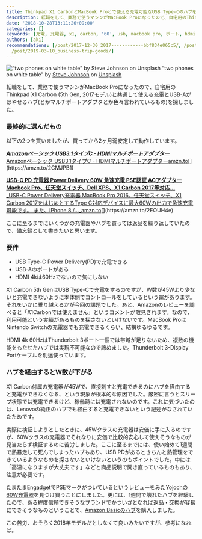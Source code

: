 ```yaml
---
title: Thinkpad X1 CarbonとMacBook Proとで使える充電可能なUSB Type-Cのハブを選ぶ
description: 転職をして、業務で使うマシンがMacBook Proになったので、自宅用のThinkpad X1 Carbon (5th Gen, 2017モデル)と共通して使える充電とUSB-Aがはやせるハブ(とかマルチポートアダプタとか色々言われているもの)を探しました。
date: '2018-10-28T13:11:26+09:00'
categories: []
keywords: [充電, 充電器, x1, carbon, '60', usb, macbook pro, ポート, hdmi, power]
authors: [aki]
recommendations: [/post/2017-12-30_2017------------bbf834e065c5/, /post/2017-01-30-indigogo-dehazimetebatukusitelai-ta-dot-woshi-tute3keyue-gatatuta/,
  /post/2019-03-10_business-trip-goods/]
---
```


![“two phones on white table” by [Steve Johnson](https://unsplash.com/@steve_j?utm_source=medium&utm_medium=referral) on [Unsplash](https://unsplash.com?utm_source=medium&utm_medium=referral)](/img/0__jIYyoN2vxlQsPgm5.jpg)
“two phones on white table” by [Steve Johnson](https://unsplash.com/@steve_j?utm_source=medium&utm_medium=referral) on [Unsplash](https://unsplash.com?utm_source=medium&utm_medium=referral)

転職をして、業務で使うマシンがMacBook Proになったので、自宅用のThinkpad X1 Carbon (5th Gen, 2017モデル)と共通して使える充電とUSB-Aがはやせるハブ(とかマルチポートアダプタとか色々言われているもの)を探しました。

### 最終的に選んだもの

以下の2つを買いましたが、買ってから2ヶ月弱安定して動作しています。

[**_Amazonベーシック USB3.1タイプC - HDMIマルチポートアダプター_**  
Amazonベーシック USB3.1タイプC - HDMIマルチポートアダプターamzn.to](https://amzn.to/2CMJPB1 "https://amzn.to/2CMJPB1")[](https://amzn.to/2CMJPB1)

[**USB-C PD 充電器 Power Delivery 60W 急速充電 PSE認証 ACアダプター Macbook Pro、任天堂スイッチ、Dell XPS、X1 Carbon 2017等対応…**  
_USB-C Power Delivery充電器 MacBook Pro 2016、任天堂スイッチ、X1 Carbon 2017をはじめとするType C対応デバイスに最大60Wの出力で急速充電可能です。 また、iPhone 8 /…_amzn.to](https://amzn.to/2EOUH4e "https://amzn.to/2EOUH4e")[](https://amzn.to/2EOUH4e)

ここに至るまでにいくつかの充電器やハブを買っては返品を繰り返していたので、備忘録として書きたいと思います。

### 要件

*   USB Type-C Power Delivery(PD)で充電できる
*   USB-Aのポートがある
*   HDMI 4kは60Hzでないので気にしない

X1 Carbon 5th GenはUSB Type-Cで充電をするのですが、W数が45Wより少ないと充電できないように本体側でコントロールをしているという罠があります。それをいかに乗り越えるかが今回の課題でした。あと、Amazonのレビューを調べると「X1Carbonでは使えません」というコメントが散見されます。なので、利用可能という実績があるものを探さないといけないです。MacBook ProはNintendo Switchの充電器でも充電できるくらい、結構ゆるゆるです。

HDMI 4k 60HzはThunderbolt 3ポート一個では帯域が足りないため、複数の機能をもたせたハブでは実現不可能なので諦めました。Thunderbolt 3-Display Portケーブルを別途使っています。

### ハブを経由するとW数が下がる

X1 Carbon付属の充電器が45Wで、直接刺すと充電できるのにハブを経由すると充電ができなくなる、という現象が根本的な原因でした。厳密に言うとスリープ状態では充電できるけど、稼働時には充電されないのです。これに気づいたのは、Lenovoの純正のハブでも経由すると充電できないという記述がなされていたためです。

実際に検証しようとしたときに、45Wクラスの充電器は安価に手に入るのですが、60Wクラスの充電器でそれなりに安価で比較的安心して使えそうなものが見当たらず検証するのに苦労しました。ここに至るまでには、使い始めて1週間で熱暴走して死んでしまったハブもあり、USB PDがあるときちんと熱管理をできているようなものを探さないといけないというのもポイントでした。中には「高温になりますが大丈夫です」などと商品説明で開き直っているものもあり、注意が必要です。

たまたまEngadgetでPSEマークがついているというレビューをみた[Yojochの60W充電器](https://amzn.to/2EOUH4e)を見つけ買うことにしました。更には、1週間で壊れたハブを経験したので、ある程度信頼できそうなブランドでかついざとなれば返品・交換が容易にできそうなものということで、[Amazon Basicのハブ](https://amzn.to/2CMJPB1)を購入しました。

この苦労、おそらく2018年モデルだとしなくて良いみたいですが、参考になれば。